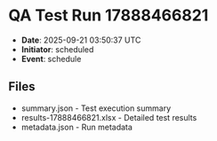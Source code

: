 # QA Test Run 17888466821

- **Date**: 2025-09-21 03:50:37 UTC
- **Initiator**: scheduled
- **Event**: schedule

## Files
- summary.json - Test execution summary
- results-17888466821.xlsx - Detailed test results
- metadata.json - Run metadata
